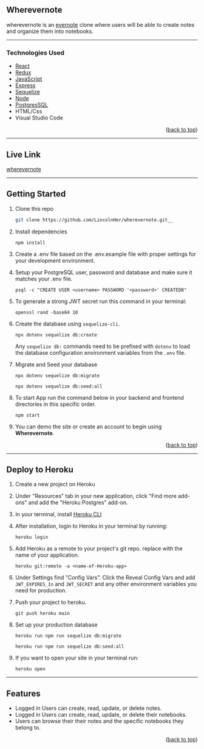 ## Wherevernote

wherevernote is an [evernote](https://evernote.com/) clone where users will be able to create notes and organize them into notebooks.

---

### Technologies Used
  * [React](https://reactjs.org/)
  * [Redux](https://redux.js.org/)
  * [JavaScript](https://www.javascript.com/)
  * [Express](https://expressjs.com/)
  * [Sequelize](https://sequelize.org/)
  * [Node](https://nodejs.org/en/docs/)
  * [PostgresSQL](https://www.postgresql.org/)
  * HTML/Css
  * Visual Studio Code

<p align="right">(<a href="#top">back to top</a>)</p>

---

## Live Link

   [wherevernote](https://wherevernote.herokuapp.com/)

---

## Getting Started

1. Clone this repo

   ```bash
   git clone https://github.com/LincolnHer/wherevernote.git__
   ```
2. Install dependencies

   ```
   npm install
   ```
3. Create a .env file based on the .env.example file with proper settings for your development environment.
4. Setup your PostgreSQL user, password and database and make sure it matches your .env file.
   ```
   psql -c "CREATE USER <username> PASSWORD '<password>' CREATEDB"
   ```
5. To generate a strong JWT secret run this command in your terminal:

   ```
   openssl rand -base64 10
   ```
6. Create the database using `sequelize-cli`.
   ```
   npx dotenv sequelize db:create
   ```
   Any `sequelize db:` commands need to be prefixed with `dotenv` to load the database configuration environment variables from the `.env`
   file.



7. Migrate and Seed your database
   ```
   npx dotenv sequelize db:migrate
   ```
   ```
   npx dotenv sequelize db:seed:all
   ```

8. To start App run the command below in your backend and frontend directories in this specific order.

   ```
   npm start
   ```

9. You can demo the site or create an account to begin using **Wherevernote**.

<p align="right">(<a href="#top">back to top</a>)</p>

---

## Deploy to Heroku

1. Create a new project on Heroku
2. Under "Resources" tab in your new application, click "Find more add-ons" and add the "Heroku Postgres" add-on.
3. In your terminal, install [Heroku CLI](https://devcenter.heroku.com/articles/heroku-cli)
4. After installation, login to Heroku in your terminal by running:
   ```
   heroku login
   ```
5. Add Heroku as a remote to your project's git repo. replace <name-of-Heroku-app> with the name of your application.

   ```
   heroku git:remote -a <name-of-Heroku-app>
   ```
6. Under Settings find "Config Vars". Click the Reveal Config Vars and add `JWT_EXPIRES_In` and `JWT_SECRET` and any other environment variables you need for production.

7. Push your project to heroku.
   ```
   git push heroku main
   ```

8. Set up your production database
   ```
   heroku run npm run sequelize db:migrate
   ```
   ```
   heroku run npm run sequelize db:seed:all
   ```

9. If you want to open your site in your terminal run:
   ```
   heroku open
   ```

---

## Features
   *  Logged in Users can create, read, update, or delete notes.
   *  Logged in Users can create, read, update, or delete their notebooks.
   *  Users can browse their their notes and the specific notebooks they belong to.

<p align="right">(<a href="#top">back to top</a>)</p>
